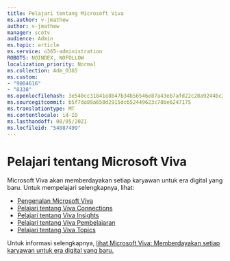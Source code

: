 ```yaml
---
title: Pelajari tentang Microsoft Viva
ms.author: v-jmathew
author: v-jmathew
manager: scotv
audience: Admin
ms.topic: article
ms.service: o365-administration
ROBOTS: NOINDEX, NOFOLLOW
localization_priority: Normal
ms.collection: Adm_O365
ms.custom:
- "9004616"
- "8338"
ms.openlocfilehash: 3e540cc31841e8b47b34b56546e87a43eb7afd22c28a9244bc3016e9937b087c
ms.sourcegitcommit: b5f7da89a650d2915dc652449623c78be6247175
ms.translationtype: MT
ms.contentlocale: id-ID
ms.lasthandoff: 08/05/2021
ms.locfileid: "54087499"
---
```

# <a name="learn-about-microsoft-viva"></a>Pelajari tentang Microsoft Viva

Microsoft Viva akan memberdayakan setiap karyawan untuk era digital yang baru. Untuk mempelajari selengkapnya, lihat:

- [Pengenalan Microsoft Viva](https://www.microsoft.com/microsoft-viva/overview)
- [Pelajari tentang Viva Connections](https://aka.ms/VivaConnectionsBlog/)
- [Pelajari tentang Viva Insights](https://aka.ms/VivaInsightsBlog)
- [Pelajari tentang Viva Pembelajaran](https://aka.ms/VivaLearningBlog)
- [Pelajari tentang Viva Topics](https://aka.ms/viva/topics/blog)

Untuk informasi selengkapnya, [lihat Microsoft Viva: Memberdayakan setiap karyawan untuk era digital yang baru.](https://www.microsoft.com/microsoft-365/blog/2021/02/04/microsoft-viva-empowering-every-employee-for-the-new-digital-age/)
